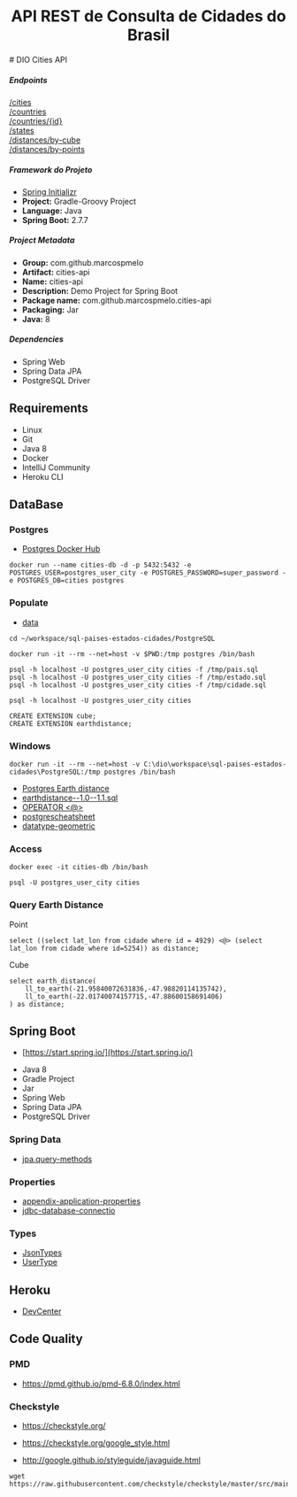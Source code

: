 <h1 align="center">API REST de Consulta de Cidades do Brasil</h1>
# DIO Cities API

##### Endpoints
[/cities](https://cities-api-dio-java.herokuapp.com/cities "/cities")
<br />
[/countries](https://cities-api-dio-java.herokuapp.com/countries?page=5&size=50&sort=id,asc "/countries")
<br />
[/countries/{id}](https://cities-api-dio-java.herokuapp.com/countries/1 "/countries/{id}")
<br />
[/states](https://cities-api-dio-java.herokuapp.com/states "/states")
<br />
[/distances/by-cube](https://cities-api-dio-java.herokuapp.com/distances/by-cube?from=4929&to=5254 "/distances/by-cube")
<br />
[/distances/by-points](https://cities-api-dio-java.herokuapp.com/distances/by-points?from=4929&to=5254 "/distances/by-points")

##### Framework do Projeto
- [Spring Initializr](https://start.spring.io/ "Spring Initializr")
- **Project:** Gradle-Groovy Project
- **Language:** Java
- **Spring Boot:** 2.7.7

##### Project Metadata
- **Group:** com.github.marcospmelo
- **Artifact:** cities-api
- **Name:** cities-api
- **Description:** Demo Project for Spring Boot
- **Package name:** com.github.marcospmelo.cities-api
- **Packaging:** Jar
- **Java:** 8

##### Dependencies
- Spring Web
- Spring Data JPA
- PostgreSQL Driver

## Requirements

* Linux
* Git
* Java 8
* Docker
* IntelliJ Community
* Heroku CLI

## DataBase

### Postgres

* [Postgres Docker Hub](https://hub.docker.com/_/postgres)

```shell script
docker run --name cities-db -d -p 5432:5432 -e POSTGRES_USER=postgres_user_city -e POSTGRES_PASSWORD=super_password -e POSTGRES_DB=cities postgres
```

### Populate

* [data](https://github.com/chinnonsantos/sql-paises-estados-cidades/tree/master/PostgreSQL)

```shell script
cd ~/workspace/sql-paises-estados-cidades/PostgreSQL

docker run -it --rm --net=host -v $PWD:/tmp postgres /bin/bash

psql -h localhost -U postgres_user_city cities -f /tmp/pais.sql
psql -h localhost -U postgres_user_city cities -f /tmp/estado.sql
psql -h localhost -U postgres_user_city cities -f /tmp/cidade.sql

psql -h localhost -U postgres_user_city cities

CREATE EXTENSION cube; 
CREATE EXTENSION earthdistance;
```

### Windows
```
docker run -it --rm --net=host -v C:\dio\workspace\sql-paises-estados-cidades\PostgreSQL:/tmp postgres /bin/bash 
```

* [Postgres Earth distance](https://www.postgresql.org/docs/current/earthdistance.html)
* [earthdistance--1.0--1.1.sql](https://github.com/postgres/postgres/blob/master/contrib/earthdistance/earthdistance--1.0--1.1.sql)
* [OPERATOR <@>](https://github.com/postgres/postgres/blob/master/contrib/earthdistance/earthdistance--1.1.sql)
* [postgrescheatsheet](https://postgrescheatsheet.com/#/tables)
* [datatype-geometric](https://www.postgresql.org/docs/current/datatype-geometric.html)

### Access

```shell script
docker exec -it cities-db /bin/bash

psql -U postgres_user_city cities
```

### Query Earth Distance

Point
```roomsql
select ((select lat_lon from cidade where id = 4929) <@> (select lat_lon from cidade where id=5254)) as distance;
```

Cube
```roomsql
select earth_distance(
    ll_to_earth(-21.95840072631836,-47.98820114135742), 
    ll_to_earth(-22.01740074157715,-47.88600158691406)
) as distance;
```

## Spring Boot

* [https://start.spring.io/](https://start.spring.io/)

+ Java 8
+ Gradle Project
+ Jar
+ Spring Web
+ Spring Data JPA
+ PostgreSQL Driver

### Spring Data

* [jpa.query-methods](https://docs.spring.io/spring-data/jpa/docs/current/reference/html/#jpa.query-methods)

### Properties

* [appendix-application-properties](https://docs.spring.io/spring-boot/docs/current/reference/html/appendix-application-properties.html)
* [jdbc-database-connectio](https://www.codejava.net/java-se/jdbc/jdbc-database-connection-url-for-common-databases)

### Types

* [JsonTypes](https://github.com/vladmihalcea/hibernate-types)
* [UserType](https://docs.jboss.org/hibernate/orm/3.5/api/org/hibernate/usertype/UserType.html)

## Heroku

* [DevCenter](https://devcenter.heroku.com/articles/getting-started-with-gradle-on-heroku)

## Code Quality

### PMD

+ https://pmd.github.io/pmd-6.8.0/index.html

### Checkstyle

+ https://checkstyle.org/

+ https://checkstyle.org/google_style.html

+ http://google.github.io/styleguide/javaguide.html

```shell script
wget https://raw.githubusercontent.com/checkstyle/checkstyle/master/src/main/resources/google_checks.xml
```

